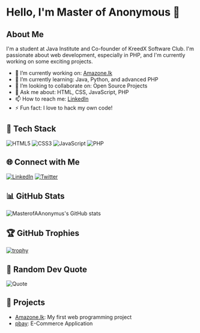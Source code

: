 # Hello, I'm Master of Anonymous 👋

## About Me
I'm a student at Java Institute and Co-founder of KreedX Software Club. I'm passionate about web development, especially in PHP, and I'm currently working on some exciting projects.

- 🔭 I’m currently working on: [Amazone.lk](https://github.com/MasterofAAnonyms/Amazone.lk)
- 🌱 I’m currently learning: Java, Python, and advanced PHP
- 👯 I’m looking to collaborate on: Open Source Projects
- 💬 Ask me about: HTML, CSS, JavaScript, PHP
- 📫 How to reach me: [LinkedIn](https://www.linkedin.com/in/aruth-koralearachchi-b69235266/)
- ⚡ Fun fact: I love to hack my own code!

## 🔧 Tech Stack
![HTML5](https://img.shields.io/badge/-HTML5-E34F26?style=flat-square&logo=html5&logoColor=white)
![CSS3](https://img.shields.io/badge/-CSS3-1572B6?style=flat-square&logo=css3)
![JavaScript](https://img.shields.io/badge/-JavaScript-F7DF1E?style=flat-square&logo=javascript&logoColor=black)
![PHP](https://img.shields.io/badge/-PHP-777BB4?style=flat-square&logo=php&logoColor=white)

## 🌐 Connect with Me
[![LinkedIn](https://img.shields.io/badge/-LinkedIn-0077B5?style=flat-square&logo=linkedin&logoColor=white)](https://www.linkedin.com/in/aruth-koralearachchi-b69235266/)
[![Twitter](https://img.shields.io/badge/-Twitter-1DA1F2?style=flat-square&logo=twitter&logoColor=white)](https://twitter.com/thecwhirpoolrex)

## 📊 GitHub Stats
![MasterofAAnonymus's GitHub stats](https://github-readme-stats.vercel.app/api?username=MasterofAAnonyms&show_icons=true&theme=radical)

## 🏆 GitHub Trophies
[![trophy](https://github-profile-trophy.vercel.app/?username=MasterofAAnonyms&theme=onedark)](https://github.com/ryo-ma/github-profile-trophy)

## 📜 Random Dev Quote
![Quote](https://quotes-github-readme.vercel.app/api?type=horizontal&theme=dark)

## 💼 Projects
- [Amazone.lk](https://github.com/MasterofAAnonyms/Amazone.lk): My first web programming project
- [pbay](https://github.com/MasterofAAnonyms/pbay): E-Commerce Application

